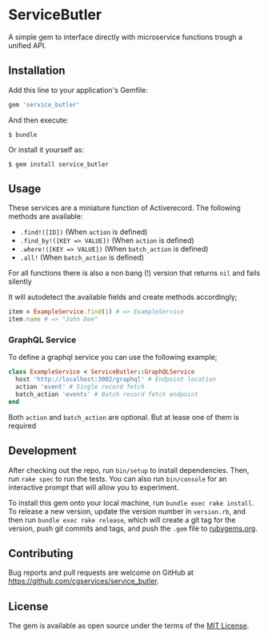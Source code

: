 # ServiceButler

A simple gem to interface directly with microservice functions trough a unified API.

## Installation

Add this line to your application's Gemfile:

```ruby
gem 'service_butler'
```

And then execute:

    $ bundle

Or install it yourself as:

    $ gem install service_butler

## Usage

These services are a miniature function of Activerecord. 
The following methods are available:
- `.find!([ID])` (When `action` is defined)
- `.find_by!([KEY => VALUE])` (When `action` is defined)
- `.where!([KEY => VALUE])` (When `batch_action` is defined) 
- `.all!` (When `batch_action` is defined) 

For all functions there is also a non bang (!) version that returns `nil` and fails silently

It will autodetect the available fields and create methods accordingly;
```ruby
item = ExampleService.find(1) # => ExampleService
item.name # => "John Doe"
```

### GraphQL Service
To define a graphql service you can use the following example;
```ruby
class ExampleService < ServiceButler::GraphQLService
  host 'http://localhost:3002/graphql' # Endpoint location
  action 'event' # Single record fetch
  batch_action 'events' # Batch record fetch endpoint
end
```

Both `action` and `batch_action` are optional. But at lease one of them is required

## Development

After checking out the repo, run `bin/setup` to install dependencies. Then, run `rake spec` to run the tests. You can also run `bin/console` for an interactive prompt that will allow you to experiment.

To install this gem onto your local machine, run `bundle exec rake install`. To release a new version, update the version number in `version.rb`, and then run `bundle exec rake release`, which will create a git tag for the version, push git commits and tags, and push the `.gem` file to [rubygems.org](https://rubygems.org).

## Contributing

Bug reports and pull requests are welcome on GitHub at https://github.com/cgservices/service_butler.

## License

The gem is available as open source under the terms of the [MIT License](https://opensource.org/licenses/MIT).
